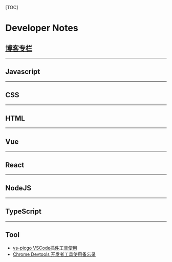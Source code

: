 [TOC]
# Developer Notes

## [博客专栏](https://www.yuque.com/dwqyun/aaz4ic)
---
## Javascript
---
## CSS
---
## HTML
---
## Vue
---
## React
---
## NodeJS
---
## TypeScript
---
## Tool
- [vs-picgo VSCode插件工具使用](https://github.com/dwqyun/notes/issues/1)
- [Chrome Devtools 开发者工具使用备忘录](./markdown/chrome-devtools.md)